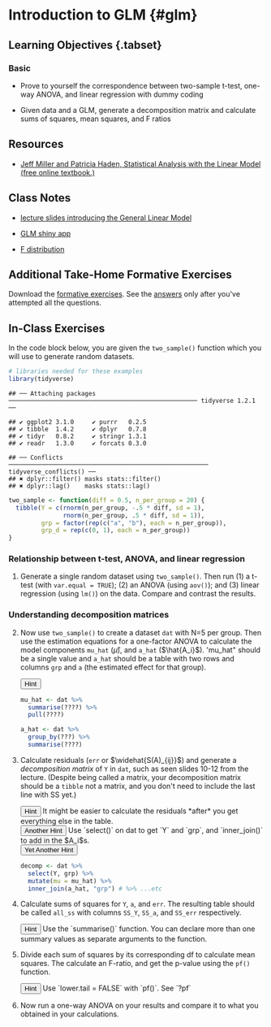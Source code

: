 # Introduction to GLM {#glm}


## Learning Objectives {.tabset}

### Basic

* Prove to yourself the correspondence between two-sample t-test, one-way ANOVA, and linear regression with dummy coding

* Given data and a GLM, generate a decomposition matrix and calculate sums of squares, mean squares, and F ratios

## Resources

* [Jeff Miller and Patricia Haden, Statistical Analysis with the Linear Model (free online textbook.)](http://www.otago.ac.nz/psychology/otago039309.pdf)

## Class Notes

* [lecture slides introducing the General Linear Model](slides/08_glm_slides.pdf)

* [GLM shiny app](http://rstudio2.psy.gla.ac.uk/Dale/GLM)

* [F distribution](http://rstudio2.psy.gla.ac.uk/Dale/fdist)

## Additional Take-Home Formative Exercises

Download the [formative exercises](formative_exercises/09_glm_stub.Rmd). See the [answers](formative_exercises/09_glm_solution.Rmd) only after you've attempted all the questions.

## In-Class Exercises

In the code block below, you are given the `two_sample()` function which you will use to generate random datasets.


```r
# libraries needed for these examples
library(tidyverse)
```

```
## ── Attaching packages ──────────────────────────────────────────────────── tidyverse 1.2.1 ──
```

```
## ✔ ggplot2 3.1.0     ✔ purrr   0.2.5
## ✔ tibble  1.4.2     ✔ dplyr   0.7.8
## ✔ tidyr   0.8.2     ✔ stringr 1.3.1
## ✔ readr   1.3.0     ✔ forcats 0.3.0
```

```
## ── Conflicts ─────────────────────────────────────────────────────── tidyverse_conflicts() ──
## ✖ dplyr::filter() masks stats::filter()
## ✖ dplyr::lag()    masks stats::lag()
```

```r
two_sample <- function(diff = 0.5, n_per_group = 20) {
  tibble(Y = c(rnorm(n_per_group, -.5 * diff, sd = 1),
               rnorm(n_per_group, .5 * diff, sd = 1)),
         grp = factor(rep(c("a", "b"), each = n_per_group)),
         grp_d = rep(c(0, 1), each = n_per_group))
}
```

### Relationship between t-test, ANOVA, and linear regression

1. Generate a single random dataset using `two_sample()`.  Then run (1) a t-test (with `var.equal = TRUE`); (2) an ANOVA (using `aov()`); and (3) linear regression (using `lm()`) on the data.  Compare and contrast the results.

### Understanding decomposition matrices

2. Now use `two_sample()` to create a dataset `dat` with N=5 per group.  Then use the estimation equations for a one-factor ANOVA to calculate the model components `mu_hat` ($\hat{\mu}$), and `a_hat` ($\hat{A_i}$).  'mu_hat" should be a single value and `a_hat` should be a table with two rows and columns `grp` and `a` (the estimated effect for that group).

    <div class="solution"><button>Hint</button>
    
    ```r
    mu_hat <- dat %>%
      summarise(????) %>%
      pull(????)
    
    a_hat <- dat %>%
      group_by(???) %>% 
      summarise(????)
    ```
    </div>

3. Calculate residuals (`err` or $\widehat{S(A)_{ij}}$) and generate a *decomposition matrix* of `Y` in `dat`, such as seen slides 10-12 from the lecture.  (Despite being called a matrix, your decomposition matrix should be a `tibble` not a matrix, and you don't need to include the last line with SS yet.) 

    <div class="solution"><button>Hint</button>
    It might be easier to calculate the residuals *after* you get everything else in the table.
    </div>

    <div class="solution"><button>Another Hint</button>
    Use `select()` on dat to get `Y` and `grp`, and `inner_join()` to add in the $A_i$s.
    </div>

    <div class="solution"><button>Yet Another Hint</button>
    
    ```r
    decomp <- dat %>% 
      select(Y, grp) %>%
      mutate(mu = mu_hat) %>%
      inner_join(a_hat, "grp") # %>% ...etc
    ```
    </div>

4. Calculate sums of squares for `Y`, `a`, and `err`.  The resulting table should be called `all_ss` with columns `SS_Y`, `SS_a`, and `SS_err` respectively.

    <div class="solution"><button>Hint</button>
    Use the `summarise()` function.  You can declare more than one summary values as separate arguments to the function.
    </div>

5. Divide each sum of squares by its corresponding df to calculate mean squares.  The calculate an F-ratio, and get the p-value using the `pf()` function.

    <div class="solution"><button>Hint</button>
    Use `lower.tail = FALSE` with `pf()`.  See `?pf`
    </div>

6. Now run a one-way ANOVA on your results and compare it to what you obtained in your calculations.


